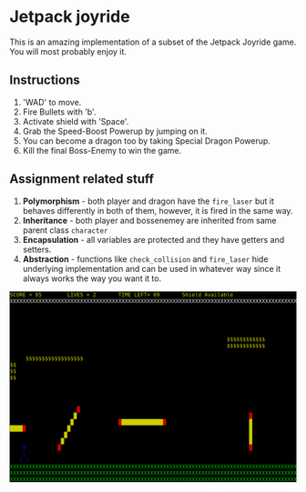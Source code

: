 # Jetpack joyride

This is an amazing implementation of a subset of the Jetpack Joyride game. You will most probably enjoy it.

## Instructions

1. 'WAD' to move.
2. Fire Bullets with 'b'.
3. Activate shield with 'Space'.
2. Grab the Speed-Boost Powerup by jumping on it.
3. You can become a dragon too by taking Special Dragon Powerup.
4. Kill the final Boss-Enemy to win the game.

## Assignment related stuff

1. **Polymorphism** - both player and dragon have the `fire_laser` but it behaves differently in both of them, however, it is fired in the same way.
2. **Inheritance** - both player and bossenemey are inherited from same parent class `character`
3. **Encapsulation** - all variables are protected and they have getters and setters.
4. **Abstraction** - functions like `check_collision` and `fire_laser` hide underlying implementation and can be used in whatever way since it always works the way you want it to.

![img](JetpackJoyride.png)
